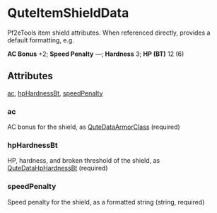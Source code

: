 # QuteItemShieldData

Pf2eTools item shield attributes. When referenced directly, provides a default formatting, e.g.

**AC Bonus** +2; **Speed Penalty** —; **Hardness** 3; **HP (BT)** 12 (6)

## Attributes

[ac](#ac), [hpHardnessBt](#hphardnessbt), [speedPenalty](#speedpenalty)


### ac

AC bonus for the shield, as [QuteDataArmorClass](../QuteDataArmorClass.md) (required)

### hpHardnessBt

HP, hardness, and broken threshold of the shield, as [QuteDataHpHardnessBt](../QuteDataHpHardnessBt.md) (required)

### speedPenalty

Speed penalty for the shield, as a formatted string (string, required)
